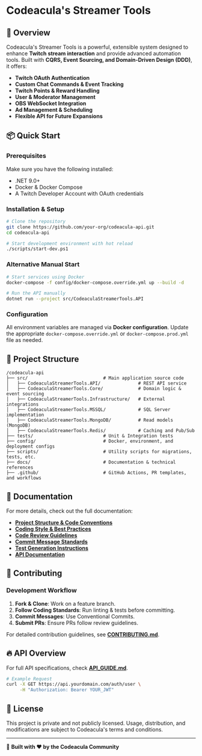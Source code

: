 # Codeacula's Streamer Tools

## 🚀 Overview

Codeacula's Streamer Tools is a powerful, extensible system designed to enhance **Twitch stream interaction** and provide advanced automation tools. Built with **CQRS, Event Sourcing, and Domain-Driven Design (DDD)**, it offers:

- **Twitch OAuth Authentication**
- **Custom Chat Commands & Event Tracking**
- **Twitch Points & Reward Handling**
- **User & Moderator Management**
- **OBS WebSocket Integration**
- **Ad Management & Scheduling**
- **Flexible API for Future Expansions**

## 📦 Quick Start

### **Prerequisites**

Make sure you have the following installed:

- .NET 9.0+
- Docker & Docker Compose
- A Twitch Developer Account with OAuth credentials

### **Installation & Setup**

```sh
# Clone the repository
git clone https://github.com/your-org/codeacula-api.git
cd codeacula-api

# Start development environment with hot reload
./scripts/start-dev.ps1
```

### **Alternative Manual Start**

```sh
# Start services using Docker
docker-compose -f config/docker-compose.override.yml up --build -d

# Run the API manually
dotnet run --project src/CodeaculaStreamerTools.API
```

### **Configuration**

All environment variables are managed via **Docker configuration**. Update the appropriate `docker-compose.override.yml` or `docker-compose.prod.yml` file as needed.

## 📂 Project Structure

```plaintext
/codeacula-api
├── src/                            # Main application source code
│   ├── CodeaculaStreamerTools.API/              # REST API service
│   ├── CodeaculaStreamerTools.Core/             # Domain logic & event sourcing
│   ├── CodeaculaStreamerTools.Infrastructure/   # External integrations
│   ├── CodeaculaStreamerTools.MSSQL/            # SQL Server implementation
│   ├── CodeaculaStreamerTools.MongoDB/          # Read models (MongoDB)
│   ├── CodeaculaStreamerTools.Redis/            # Caching and Pub/Sub
├── tests/                          # Unit & Integration tests
├── config/                         # Docker, environment, and deployment configs
├── scripts/                        # Utility scripts for migrations, tests, etc.
├── docs/                           # Documentation & technical references
├── .github/                        # GitHub Actions, PR templates, and workflows
```

## 📖 Documentation

For more details, check out the full documentation:

- [**Project Structure & Code Conventions**](./docs/PROJECT_STRUCTURE.md)
- [**Coding Style & Best Practices**](./docs/CODING_STYLE.md)
- [**Code Review Guidelines**](./docs/CODE_REVIEW.md)
- [**Commit Message Standards**](./docs/COMMIT_GUIDELINES.md)
- [**Test Generation Instructions**](./docs/TESTING.md)
- [**API Documentation**](./docs/API_GUIDE.md)

## 🤝 Contributing

### **Development Workflow**

1. **Fork & Clone**: Work on a feature branch.
2. **Follow Coding Standards**: Run linting & tests before committing.
3. **Commit Messages**: Use Conventional Commits.
4. **Submit PRs**: Ensure PRs follow review guidelines.

For detailed contribution guidelines, see [**CONTRIBUTING.md**](./docs/CONTRIBUTING.md).

## 🔥 API Overview

For full API specifications, check [**API_GUIDE.md**](./docs/API_GUIDE.md).

```sh
# Example Request
curl -X GET https://api.yourdomain.com/auth/user \
     -H "Authorization: Bearer YOUR_JWT"
```

## 📜 License

This project is private and not publicly licensed. Usage, distribution, and modifications are subject to Codeacula's terms and conditions.

---

🚀 **Built with ❤️ by the Codeacula Community**
